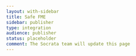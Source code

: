 ```yaml
---
layout: with-sidebar
title: Safe FME
sidebar: publisher
type: integration
audience: publisher
status: placeholder
comment: The Socrata team will update this page
---
```

